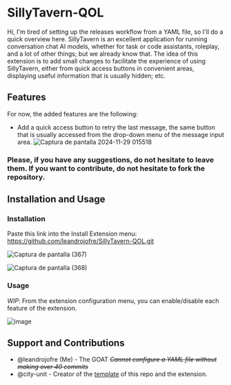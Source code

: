# SillyTavern-QOL

Hi, I'm tired of setting up the releases workflow from a YAML file, so I'll do a quick overview here.
SillyTavern is an excellent application for running conversation chat AI models, whether for task or code assistants, roleplay, and a lot of other things; but we already know that. The idea of ​​this extension is to add small changes to facilitate the experience of using SillyTavern, either from quick access buttons in convenient areas, displaying useful information that is usually hidden; etc.

## Features

For now, the added features are the following:
- Add a quick access button to retry the last message, the same button that is usually accessed from the drop-down menu of the message input area. ![Captura de pantalla 2024-11-29 015518](https://github.com/user-attachments/assets/c71b42e1-cff7-491c-870e-c092d36015ac)

### Please, if you have any suggestions, do not hesitate to leave them. If you want to contribute, do not hesitate to fork the repository.

## Installation and Usage

### Installation

Paste this link into the Install Extension menu: https://github.com/leandrojofre/SillyTavern-QOL.git

![Captura de pantalla (367)](https://github.com/user-attachments/assets/f0ea26eb-e405-4d56-b031-c220dcd6f728)

![Captura de pantalla (368)](https://github.com/user-attachments/assets/dd1ac10d-f3ca-4fe1-adcf-e34e283cc709)

### Usage

*WIP*: From the extension configuration menu, you can enable/disable each feature of the extension.

![image](https://github.com/user-attachments/assets/085f7034-2d3c-4d09-9d92-6e835e85372c)

## Support and Contributions

- @leandrojofre (Me) - The GOAT ~~*Cannot configure a YAML file without making over 40 commits*~~
- @city-unit - Creator of the [template](https://github.com/city-unit/st-extension-example) of this repo and the extension.
